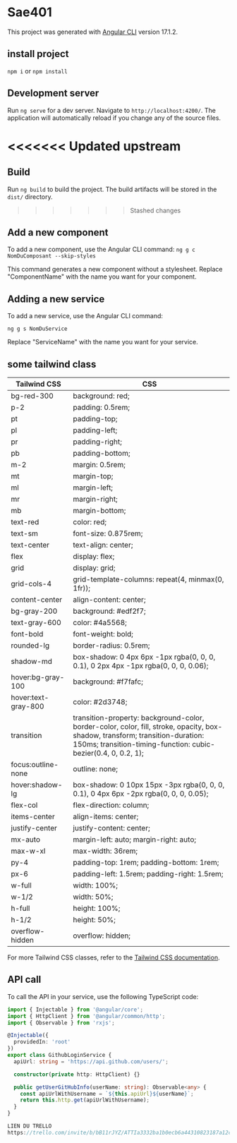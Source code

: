 # Sae401

This project was generated with [Angular CLI](https://github.com/angular/angular-cli) version 17.1.2.

## install project 
`npm i` or `npm install` 

## Development server

Run `ng serve` for a dev server. Navigate to `http://localhost:4200/`. The application will automatically reload if you change any of the source files.

<<<<<<< Updated upstream
=======
## Build

Run `ng build` to build the project. The build artifacts will be stored in the `dist/` directory.
>>>>>>> Stashed changes

## Add a new component

To add a new component, use the Angular CLI command:
`ng g c NomDuComposant --skip-styles`

This command generates a new component without a stylesheet. Replace "ComponentName" with the name you want for your component.

## Adding a new service

To add a new service, use the Angular CLI command:

`ng g s NomDuService`

Replace "ServiceName" with the name you want for your service.


## some tailwind class 

| Tailwind CSS         | CSS                            |
|----------------------|--------------------------------|
| bg-red-300           | background: red;               |
| p-2                  | padding: 0.5rem;               |
| pt                   | padding-top;                   |
| pl                   | padding-left;                  |
| pr                   | padding-right;                 |
| pb                   | padding-bottom;                |
| m-2                  | margin: 0.5rem;                |
| mt                   | margin-top;                    |
| ml                   | margin-left;                   |
| mr                   | margin-right;                  |
| mb                   | margin-bottom;                 |
| text-red             | color: red;                    |
| text-sm              | font-size: 0.875rem;           |
| text-center          | text-align: center;            |
| flex                 | display: flex;                 |
| grid                 | display: grid;                 |
| grid-cols-4          | grid-template-columns: repeat(4, minmax(0, 1fr)); |
| content-center       | align-content: center;         |
| bg-gray-200          | background: #edf2f7;           |
| text-gray-600        | color: #4a5568;                |
| font-bold            | font-weight: bold;             |
| rounded-lg           | border-radius: 0.5rem;         |
| shadow-md            | box-shadow: 0 4px 6px -1px rgba(0, 0, 0, 0.1), 0 2px 4px -1px rgba(0, 0, 0, 0.06); |
| hover:bg-gray-100    | background: #f7fafc;           |
| hover:text-gray-800  | color: #2d3748;                |
| transition           | transition-property: background-color, border-color, color, fill, stroke, opacity, box-shadow, transform; transition-duration: 150ms; transition-timing-function: cubic-bezier(0.4, 0, 0.2, 1); |
| focus:outline-none   | outline: none;                 |
| hover:shadow-lg      | box-shadow: 0 10px 15px -3px rgba(0, 0, 0, 0.1), 0 4px 6px -2px rgba(0, 0, 0, 0.05); |
| flex-col             | flex-direction: column;        |
| items-center         | align-items: center;           |
| justify-center       | justify-content: center;       |
| mx-auto              | margin-left: auto; margin-right: auto; |
| max-w-xl             | max-width: 36rem;              |
| py-4                 | padding-top: 1rem; padding-bottom: 1rem; |
| px-6                 | padding-left: 1.5rem; padding-right: 1.5rem; |
| w-full               | width: 100%;                   |
| w-1/2                | width: 50%;                    |
| h-full               | height: 100%;                  |
| h-1/2                | height: 50%;                   |
| overflow-hidden      | overflow: hidden;              |

For more Tailwind CSS classes, refer to the [Tailwind CSS documentation](https://tailwindcss.com/docs/installation).

## API call 

To call the API in your service, use the following TypeScript code:

```typescript
import { Injectable } from '@angular/core';
import { HttpClient } from '@angular/common/http';
import { Observable } from 'rxjs';

@Injectable({
  providedIn: 'root'
})
export class GithubLoginService {
  apiUrl: string = 'https://api.github.com/users/';

  constructor(private http: HttpClient) {}

  public getUserGitHubInfo(userName: string): Observable<any> {
    const apiUrlWithUsername = `${this.apiUrl}${userName}`;
    return this.http.get(apiUrlWithUsername);
  }
}

LIEN DU TRELLO 
https://trello.com/invite/b/bB11rJYZ/ATTIa3332ba1b0ecb6a44310823187a12c4757D9D428/sae-401


